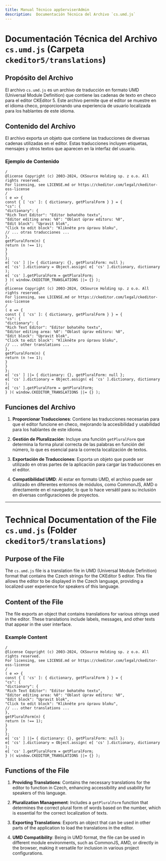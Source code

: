 ```yaml
---
title: Manual Técnico appServiserAdmin
description:  Documentación Técnica del Archivo `cs.umd.js`
---
```


# Documentación Técnica del Archivo `cs.umd.js` (Carpeta `ckeditor5/translations`)

## Propósito del Archivo
El archivo `cs.umd.js` es un archivo de traducción en formato UMD (Universal Module Definition) que contiene las cadenas de texto en checo para el editor CKEditor 5. Este archivo permite que el editor se muestre en el idioma checo, proporcionando una experiencia de usuario localizada para los hablantes de este idioma.

## Contenido del Archivo
El archivo exporta un objeto que contiene las traducciones de diversas cadenas utilizadas en el editor. Estas traducciones incluyen etiquetas, mensajes y otros textos que aparecen en la interfaz del usuario.

### Ejemplo de Contenido
```
/
@license Copyright (c) 2003-2024, CKSource Holding sp. z o.o. All rights reserved.
For licensing, see LICENSE.md or https://ckeditor.com/legal/ckeditor-oss-license
/
( e => {
const { [ 'cs' ]: { dictionary, getPluralForm } } = {
"cs": {
"dictionary": {
"Rich Text Editor": "Editor bohatého textu",
"Editor editing area: %0": "Oblast úprav editoru: %0",
"Edit block": "Upravit blok",
"Click to edit block": "Klikněte pro úpravu bloku",
// ... otras traducciones ...
},
getPluralForm(n) {
return (n !== 1);
}
}
};
e[ 'cs' ] ||= { dictionary: {}, getPluralForm: null };
e[ 'cs' ].dictionary = Object.assign( e[ 'cs' ].dictionary, dictionary );
e[ 'cs' ].getPluralForm = getPluralForm;
} )( window.CKEDITOR_TRANSLATIONS ||= {} );
/
@license Copyright (c) 2003-2024, CKSource Holding sp. z o.o. All rights reserved.
For licensing, see LICENSE.md or https://ckeditor.com/legal/ckeditor-oss-license
/
( e => {
const { [ 'cs' ]: { dictionary, getPluralForm } } = {
"cs": {
"dictionary": {
"Rich Text Editor": "Editor bohatého textu",
"Editor editing area: %0": "Oblast úprav editoru: %0",
"Edit block": "Upravit blok",
"Click to edit block": "Klikněte pro úpravu bloku",
// ... other translations ...
},
getPluralForm(n) {
return (n !== 1);
}
}
};
e[ 'cs' ] ||= { dictionary: {}, getPluralForm: null };
e[ 'cs' ].dictionary = Object.assign( e[ 'cs' ].dictionary, dictionary );
e[ 'cs' ].getPluralForm = getPluralForm;
} )( window.CKEDITOR_TRANSLATIONS ||= {} );
```


## Funciones del Archivo
1. **Proporcionar Traducciones**: Contiene las traducciones necesarias para que el editor funcione en checo, mejorando la accesibilidad y usabilidad para los hablantes de este idioma.

2. **Gestión de Pluralización**: Incluye una función `getPluralForm` que determina la forma plural correcta de las palabras en función del número, lo que es esencial para la correcta localización de textos.

3. **Exportación de Traducciones**: Exporta un objeto que puede ser utilizado en otras partes de la aplicación para cargar las traducciones en el editor.

4. **Compatibilidad UMD**: Al estar en formato UMD, el archivo puede ser utilizado en diferentes entornos de módulos, como CommonJS, AMD o directamente en el navegador, lo que lo hace versátil para su inclusión en diversas configuraciones de proyectos.

---

# Technical Documentation of the File `cs.umd.js` (Folder `ckeditor5/translations`)

## Purpose of the File
The `cs.umd.js` file is a translation file in UMD (Universal Module Definition) format that contains the Czech strings for the CKEditor 5 editor. This file allows the editor to be displayed in the Czech language, providing a localized user experience for speakers of this language.

## Content of the File
The file exports an object that contains translations for various strings used in the editor. These translations include labels, messages, and other texts that appear in the user interface.

### Example Content
```
/
@license Copyright (c) 2003-2024, CKSource Holding sp. z o.o. All rights reserved.
For licensing, see LICENSE.md or https://ckeditor.com/legal/ckeditor-oss-license
/
( e => {
const { [ 'cs' ]: { dictionary, getPluralForm } } = {
"cs": {
"dictionary": {
"Rich Text Editor": "Editor bohatého textu",
"Editor editing area: %0": "Oblast úprav editoru: %0",
"Edit block": "Upravit blok",
"Click to edit block": "Klikněte pro úpravu bloku",
// ... other translations ...
},
getPluralForm(n) {
return (n !== 1);
}
}
};
e[ 'cs' ] ||= { dictionary: {}, getPluralForm: null };
e[ 'cs' ].dictionary = Object.assign( e[ 'cs' ].dictionary, dictionary );
e[ 'cs' ].getPluralForm = getPluralForm;
} )( window.CKEDITOR_TRANSLATIONS ||= {} );
```

## Functions of the File
1. **Providing Translations**: Contains the necessary translations for the editor to function in Czech, enhancing accessibility and usability for speakers of this language.

2. **Pluralization Management**: Includes a `getPluralForm` function that determines the correct plural form of words based on the number, which is essential for the correct localization of texts.

3. **Exporting Translations**: Exports an object that can be used in other parts of the application to load the translations in the editor.

4. **UMD Compatibility**: Being in UMD format, the file can be used in different module environments, such as CommonJS, AMD, or directly in the browser, making it versatile for inclusion in various project configurations.



